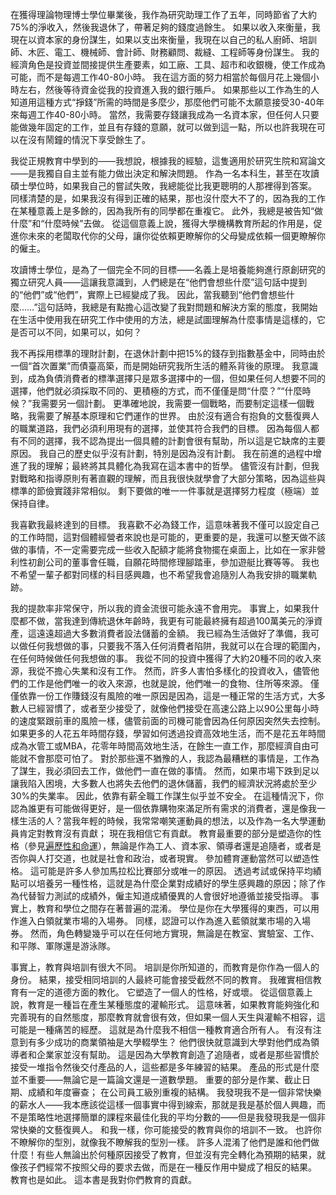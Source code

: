 在獲得理論物理博士學位畢業後，我作為研究助理工作了五年，同時節省了大約75%的淨收入，然後我退休了，帶著足夠的錢度過餘生。
如果以收入來衡量，我現在以資本家的身份謀生，如果以支出來衡量，我現在以自己的私人廚師、培訓師、木匠、電工、機械師、會計師、財務顧問、裁縫、工程師等身份謀生。
我的經濟角色是投資並間接提供生產要素，如工廠、工具、超市和收銀機，使工作成為可能，而不是每週工作40-80小時。
我在這方面的努力相當於每個月花上幾個小時左右，然後等待資金從我的投資進入我的銀行賬戶。
如果那些以工作為生的人知道用這種方式“掙錢”所需的時間是多麼少，那麼他們可能不太願意接受30-40年來每週工作40-80小時。
當然，我需要存錢讓我成為一名資本家，但任何人只要能做幾年固定的工作，並且有存錢的意願，就可以做到這一點，所以也許我現在可以在沒有鬧鐘的情況下享受餘生了。

我從正規教育中學到的——我想說，根據我的經驗，這隻適用於研究生院和寫論文——是我獨自自主並有能力做出決定和解決問題。
作為一名本科生，甚至在攻讀碩士學位時，如果我自己的嘗試失敗，我總能從比我更聰明的人那裡得到答案。
同樣清楚的是，如果我沒有得到正確的結果，那也沒什麼大不了的，因為我的工作在某種意義上是多餘的，因為我所有的同學都在重複它。
此外，我總是被告知“做什麼”和“什麼時候”去做。
從這個意義上說，獲得大學機構教育所起的作用是，促進你未來的老闆取代你的父母，讓你從依賴更瞭解你的父母變成依賴一個更瞭解你的僱主。

攻讀博士學位，是為了一個完全不同的目標——名義上是培養能夠進行原創研究的獨立研究人員——這讓我意識到，人們總是在“他們會想些什麼”這句話中提到的“他們”或“他們”，實際上已經變成了我。
因此，當我聽到“他們會想些什麼……”這句話時，我總是有點擔心這改變了我對問題和解決方案的態度，我開始在生活中使用我在研究工作中使用的方法，總是試圖理解為什麼事情是這樣的，它是否可以不同，如果可以，如何？

我不再採用標準的理財計劃，在退休計劃中把15%的錢存到指數基金中，同時由於一個“首次置業”而債臺高築，而是開始研究我所生活的體系背後的原理。
我意識到，成為負債消費者的標準選擇只是眾多選擇中的一個，但如果任何人想要不同的選擇，他們就必須採取不同的、更積極的方式，而不僅僅是問“什麼？”“什麼時候？”我需要另一個計劃。
更準確地說，我需要一個戰略，而要制定這樣一個戰略，我需要了解基本原理和它們運作的世界。
由於沒有適合有抱負的文藝復興人的職業道路，我們必須利用現有的選擇，並使其符合我們的目標。
因為每個人都有不同的選擇，我不認為提出一個具體的計劃會很有幫助，所以這是它缺席的主要原因。
我自己的歷史似乎沒有計劃，特別是因為沒有計劃。
我在前進的過程中增進了我的理解；最終將其具體化為我寫在這本書中的哲學。
儘管沒有計劃，但我對戰略和指導原則有著直觀的理解，而且我很快就學會了大部分策略，因為這些與標準的節儉實踐非常相似。
剩下要做的唯一一件事就是選擇努力程度（極端）並保持自律。

我喜歡我最終達到的目標。
我喜歡不必為錢工作，這意味著我不僅可以設定自己的工作時間，這對個體經營者來說也是可能的，更重要的是，我還可以整天做不該做的事情，不一定需要完成一些收入配額才能將食物擺在桌面上，比如在一家非營利性初創公司的董事會任職，自願花時間修理腳踏車，參加遊艇比賽等等。
我也不希望一輩子都對同樣的科目感興趣，也不希望我會追隨別人為我安排的職業軌跡。

我的提款率非常保守，所以我的資金流很可能永遠不會用完。
事實上，如果我什麼都不做，當我達到傳統退休年齡時，我更有可能最終擁有超過100萬美元的淨資產，這遠遠超過大多數消費者設法儲蓄的金額。
我已經為生活做好了準備，我可以做任何我想做的事，只要我不落入任何消費者陷阱，我就可以在合理的範圍內，在任何時候做任何我想做的事。
我從不同的投資中獲得了大約20種不同的收入來源，我從不擔心失業和沒有工作。
然而，許多人害怕多樣化的投資收入，儘管他們的工作是他們唯一的收入來源，也就是說，他們唯一的食物、住所等來源。
僅僅依靠一份工作賺錢沒有風險的唯一原因是因為，這是一種正常的生活方式，大多數人已經習慣了，或者至少接受了，就像他們接受在高速公路上以90公里每小時的速度緊跟前車的風險一樣，儘管前面的司機可能會因為任何原因突然失去控制。
如果更多的人花五年時間存錢，學習如何透過投資高效地生活，而不是花五年時間成為水管工或MBA，花零年時間高效地生活，在餘生一直工作，那麼經濟自由可能就不會那麼可怕了。
對於那些還不猶豫的人，我認為最糟糕的事情是，工作為了謀生，我必須回去工作，做他們一直在做的事情。
然而，如果市場下跌到足以讓我陷入困境，大多數人也將失去他們的退休儲蓄，我們的經濟狀況將處於至少30%的失業率。
因此，依靠有薪全職工作謀生似乎並不安全。
在這種情況下，你認為誰更有可能做得更好，是一個依靠購物來滿足所有需求的消費者，還是像我一樣生活的人？當我年輕的時候，我常常嘲笑運動員的想法，以及作為一名大學運動員肯定對教育沒有貢獻； 現在我相信它有貢獻。
教育最重要的部分是塑造你的性格（參見[遍歷性和命運]()），無論是作為工人、資本家、領導者還是追隨者，或者是否你與人打交道，也就是社會和政治，或者現實。
參加體育運動當然可以塑造性格。
這可能是許多人參加馬拉松比賽部分或唯一的原因。
透過考試或保持平均績點可以培養另一種性格，這就是為什麼企業對成績好的學生感興趣的原因；除了作為代替智力測試的成績外，僱主知道成績優異的人會很好地遵循並接受指導。
事實上，教育和學位之間存在著普遍的混淆。
學位是你在大學獲得的東西，可以用作進入白領就業市場的入場券。
同樣，認證可以作為進入藍領就業市場的入場券。
然而，角色轉變幾乎可以在任何地方實現，無論是在教室、實驗室、工作、和平隊、軍隊還是游泳隊。

事實上，教育與培訓有很大不同。
培訓是你所知道的，而教育是你作為一個人的身份。
結果，接受相同培訓的人最終可能會接受截然不同的教育。
我確實相信教育有一定的道德方面的教化。
它塑造了一個人的性格，好或壞。
從這個意義上說，教育是一種旨在產生某種態度的灌輸形式。
這意味著，如果教育能夠強化和完善現有的自然態度，那麼教育就會很有效，但如果一個人天生與灌輸不相容，這可能是一種痛苦的經歷。
這就是為什麼我不相信一種教育適合所有人。
有沒有注意到有多少成功的商業領袖是大學輟學生？ 他們很快就意識到大學對他們成為領導者和企業家並沒有幫助。
這是因為大學教育創造了追隨者，或者是那些習慣於接受一堆指令然後交付產品的人，這些都是多年練習的結果。
產品的形式是什麼並不重要——無論它是一篇論文還是一道數學題。
重要的部分是作業、截止日期、成績和年度審查； 在公司員工級別重複的結構。
我發現我不是一個非常快樂的薪水人——我本應該從這樣一個事實中得到線索，那就是我是基於個人興趣，而不是策略性地選擇簡單的課程來最佳化我的平均分數的——但是我發現我是一個非常快樂的文藝復興人。
和我一樣，你可能接受的教育與你的培訓不一致。
也許你不瞭解你的型別，就像我不瞭解我的型別一樣。
許多人混淆了他們是誰和他們做什麼！有些人無論出於何種原因接受了教育，但並沒有完全轉化為預期的結果，就像孩子們經常不按照父母的要求去做，而是在一種反作用中變成了相反的結果。
教育也是如此。
這本書是我對你們教育的貢獻。
